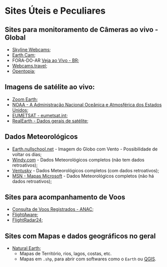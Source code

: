 # Sites Úteis e Peculiares

## Sites para monitoramento de Câmeras ao vivo - Global

- [Skyline Webcams](https://www.skylinewebcams.com/);
- [Earth Cam](https://www.earthcam.com/);
- FORA-DO-AR [Veja ao Vivo - BR](http://vejoaovivo.com.br);
- [Webcams.travel](Webcams.travel);
- [Opentopia](http://www.opentopia.com/);



## Imagens de satélite ao vivo:

- [Zoom Earth](https://zoom.earth/maps/satellite);
- [NOAA - A Administração Nacional Oceânica e Atmosférica dos Estados Unidos](https://www.nesdis.noaa.gov/imagery/interactive-maps/the-world-real-time);
- [EUMETSAT - eumetsat.int](https://view.eumetsat.int/productviewer?v=default);
- [RealEarth - Dados gerais de satélite](https://realearth.ssec.wisc.edu/);


## Dados Meteorológicos

- [Earth.nullschool.net](https://earth.nullschool.net) - Imagem do Globo com Vento - Possibilidade de voltar os dias; 
- [Windy.com](https://www.windy.com/) - Dados Meteorológicos completos (não tem dados retroativos);
- [Ventusky](https://www.ventusky.com/) - Dados Meteorológicos completos (com dados retroativos);
- [MSN - Mapas Microsoft](https://www.msn.com/pt-br/clima/mapas/vento) - Dados Meteorológicos completos (não há dados retroativos);

## Sites para acompanhamento de Voos

- [Consulta de Voos Registrados - ANAC](https://sas.anac.gov.br/sas/bav/view/frmConsultaVRA);
- [FlightAware](https://www.flightaware.com/);
- [FlightRadar24](https://www.flightradar24.com/);


## Sites com Mapas e dados geográficos no geral

- [Natural Earth](https://www.naturalearthdata.com/downloads/10m-physical-vectors/);
  - Mapas de Território, rios, lagos, costas, etc.
  - Mapas em `.shp`, para abrir com softwares como o `Earth` ou [QGIS](https://qgis.org/download/).
